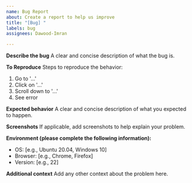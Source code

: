 ```yaml
---
name: Bug Report
about: Create a report to help us improve
title: "[Bug] "
labels: bug
assignees: Dawood-Imran

---
```


**Describe the bug**
A clear and concise description of what the bug is.

**To Reproduce**
Steps to reproduce the behavior:
1. Go to '...'
2. Click on '...'
3. Scroll down to '...'
4. See error

**Expected behavior**
A clear and concise description of what you expected to happen.

**Screenshots**
If applicable, add screenshots to help explain your problem.

**Environment (please complete the following information):**
- OS: [e.g., Ubuntu 20.04, Windows 10]
- Browser: [e.g., Chrome, Firefox]
- Version: [e.g., 22]

**Additional context**
Add any other context about the problem here.
